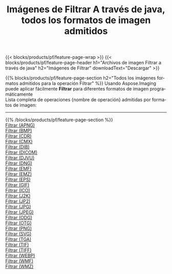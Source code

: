 ﻿---
title: Imágenes de Filtrar A través de java, todos los formatos de imagen admitidos 
weight: 3920
url: /es/java/filter 
lang: es
langdirlevel: 2
locales: zh-hans,ja,it,ru,de,es,fr,nl,id,lt,pl,pt,vi,tr,ko,zh-hant,ar,hi,th,sv,cs,uk,he
description: Usando Aspose.Imaging puede fácilmente Filtrar imágenes a través de java
---

{{< blocks/products/pf/feature-page-wrap >}}
{{< blocks/products/pf/feature-page-header h1="Archivos de imagen Filtrar a través de java" h2="Imágenes de Filtrar" downloadText="Descargar" >}}


{{% blocks/products/pf/feature-page-section  h2="Todos los imágenes formatos admitidos para la operación Filtrar" %}}
Usando Aspose.Imaging puede aplicar fácilmente **Filtrar** para diferentes formatos de imagen programáticamente
<br/>
Lista completa de operaciones {nombre de operación} admitidas por formatos de imagen:
<hr/>
{{% /blocks/products/pf/feature-page-section %}}
<div class="container-fluid productfamilypage bg-gray">
    <div class="convertypes bg-gray agp-content section">
        <div class="container">
		<div class="row other-converters">
		    <div class='col-md-2 other-converter remove-lp remove-rp'><a href="/imaging/es/java/filter/apng" >Filtrar (APNG)</a></div><div class='col-md-2 other-converter remove-lp remove-rp'><a href="/imaging/es/java/filter/bmp" >Filtrar (BMP)</a></div><div class='col-md-2 other-converter remove-lp remove-rp'><a href="/imaging/es/java/filter/cdr" >Filtrar (CDR)</a></div><div class='col-md-2 other-converter remove-lp remove-rp'><a href="/imaging/es/java/filter/cmx" >Filtrar (CMX)</a></div><div class='col-md-2 other-converter remove-lp remove-rp'><a href="/imaging/es/java/filter/dib" >Filtrar (DIB)</a></div><div class='col-md-2 other-converter remove-lp remove-rp'><a href="/imaging/es/java/filter/dicom" >Filtrar (DICOM)</a></div><div class='col-md-2 other-converter remove-lp remove-rp'><a href="/imaging/es/java/filter/djvu" >Filtrar (DJVU)</a></div><div class='col-md-2 other-converter remove-lp remove-rp'><a href="/imaging/es/java/filter/dng" >Filtrar (DNG)</a></div><div class='col-md-2 other-converter remove-lp remove-rp'><a href="/imaging/es/java/filter/emf" >Filtrar (EMF)</a></div><div class='col-md-2 other-converter remove-lp remove-rp'><a href="/imaging/es/java/filter/emz" >Filtrar (EMZ)</a></div><div class='col-md-2 other-converter remove-lp remove-rp'><a href="/imaging/es/java/filter/eps" >Filtrar (EPS)</a></div><div class='col-md-2 other-converter remove-lp remove-rp'><a href="/imaging/es/java/filter/gif" >Filtrar (GIF)</a></div><div class='col-md-2 other-converter remove-lp remove-rp'><a href="/imaging/es/java/filter/ico" >Filtrar (ICO)</a></div><div class='col-md-2 other-converter remove-lp remove-rp'><a href="/imaging/es/java/filter/j2k" >Filtrar (J2K)</a></div><div class='col-md-2 other-converter remove-lp remove-rp'><a href="/imaging/es/java/filter/jp2" >Filtrar (JP2)</a></div><div class='col-md-2 other-converter remove-lp remove-rp'><a href="/imaging/es/java/filter/jpg" >Filtrar (JPG)</a></div><div class='col-md-2 other-converter remove-lp remove-rp'><a href="/imaging/es/java/filter/jpeg" >Filtrar (JPEG)</a></div><div class='col-md-2 other-converter remove-lp remove-rp'><a href="/imaging/es/java/filter/odg" >Filtrar (ODG)</a></div><div class='col-md-2 other-converter remove-lp remove-rp'><a href="/imaging/es/java/filter/otg" >Filtrar (OTG)</a></div><div class='col-md-2 other-converter remove-lp remove-rp'><a href="/imaging/es/java/filter/png" >Filtrar (PNG)</a></div><div class='col-md-2 other-converter remove-lp remove-rp'><a href="/imaging/es/java/filter/svg" >Filtrar (SVG)</a></div><div class='col-md-2 other-converter remove-lp remove-rp'><a href="/imaging/es/java/filter/tga" >Filtrar (TGA)</a></div><div class='col-md-2 other-converter remove-lp remove-rp'><a href="/imaging/es/java/filter/tif" >Filtrar (TIF)</a></div><div class='col-md-2 other-converter remove-lp remove-rp'><a href="/imaging/es/java/filter/tiff" >Filtrar (TIFF)</a></div><div class='col-md-2 other-converter remove-lp remove-rp'><a href="/imaging/es/java/filter/webp" >Filtrar (WEBP)</a></div><div class='col-md-2 other-converter remove-lp remove-rp'><a href="/imaging/es/java/filter/wmf" >Filtrar (WMF)</a></div><div class='col-md-2 other-converter remove-lp remove-rp'><a href="/imaging/es/java/filter/wmz" >Filtrar (WMZ)</a></div>
                </div>
        </div>
    </div>
</div>
<br/>


